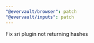 ```yaml
---
"@evervault/browser": patch
"@evervault/inputs": patch
---
```


Fix sri plugin not returning hashes
